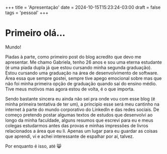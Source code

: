 +++
title = 'Apresentação'
date = 2024-10-15T15:23:24-03:00
draft = false
tags = 'pessoal'
+++

# Primeiro olá...

Mundo!

Piadas à parte, como primeiro post do blog acredito que devo me apresentar. Me chamo Gabriela, tenho 26 anos e sou uma eterna estudante (é uma piada dupla já que estou cursando minha segunda graduação). Estou cursando uma graduação na área de desenvolvimento de software. Área essa que sempre gostei, sempre tive apego emocional sobre mas que não foi minha primeira opção de graduação quando saí do ensino médio. Tive meus motivos mas agora estou de volta, é o que importa.

Sendo bastante sincera eu ainda não sei pra onde vou com esse blog (é minha primeira tentativa de ter um), a príncipio esse será meu cantinho na internet à parte do mundo corporativo do LinkedIn e das redes sociais. De começo pretendo postar algumas textos de estudos que desenvolvi ao longo da minha faculdade, alguns resumos que escrevi para eu e meus colegas estudarmos antes das provas e minhas impressões de livros relacionados a área que eu li. Apenas um lugar para eu guardar as coisas que aprendi, vi e achei interessante de espalhar por aí, talvez.

Por enquanto é isso, até 😸